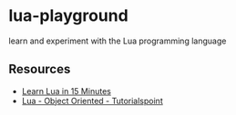 # lua-playground

learn and experiment with the Lua programming language

## Resources

* [Learn Lua in 15 Minutes](http://tylerneylon.com/a/learn-lua/)
* [Lua - Object Oriented - Tutorialspoint](https://www.tutorialspoint.com/lua/lua_object_oriented.htm)
